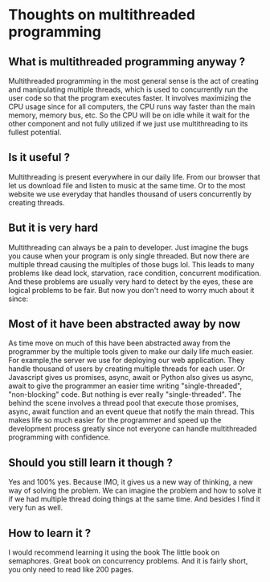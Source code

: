 # Thoughts on multithreaded programming

## What is multithreaded programming anyway ?

Multithreaded programming in the most general sense is the act of creating and manipulating multiple threads, which is used to concurrently run the user code so that the program executes faster. It involves maximizing the CPU usage since for all computers, the CPU runs way faster than the main memory, memory bus, etc. So the CPU will be on idle while it wait for the other component and not fully utilized if we just use multithreading to its fullest potential.

## Is it useful ?

Multithreading is present everywhere in our daily life. From our browser that let us download file and listen to music at the same time. Or to the most website we use everyday that handles thousand of users concurrently by creating threads.

## But it is very hard

Multithreading can always be a pain to developer. Just imagine the bugs you cause when your program is only single threaded. But now there are multiple thread causing the multiples of those bugs lol. This leads to many problems like dead lock, starvation, race condition, concurrent modification. And these problems are usually very hard to detect by the eyes, these are logical problems to be fair. But now you don't need to worry much about it since:

## Most of it have been abstracted away by now

As time move on much of this have been abstracted away from the programmer by the multiple tools given to make our daily life much easier. For example,the server we use for deploying our web application. They handle thousand of users by creating multiple threads for each user. Or Javascript gives us promises, async, await or Python also gives us async, await to give the programmer an easier time writing "single-threaded", "non-blocking" code. But nothing is ever really "single-threaded". The behind the scene involves a thread pool that execute those promises, async, await function and an event queue that notify the main thread. This makes life so much easier for the programmer and speed up the development process greatly since not everyone can handle multithreaded programming with confidence.

## Should you still learn it though ?

Yes and 100% yes. Because IMO, it gives us a new way of thinking, a new way of solving the problem. We can imagine the problem and how to solve it if we had multiple thread doing things at the same time. And besides I find it very fun as well.

## How to learn it ?

I would recommend learning it using the book The little book on semaphores. Great book on concurrency problems. And it is fairly short, you only need to read like 200 pages.